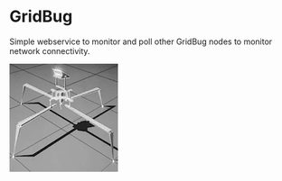 # GridBug
Simple webservice to monitor and poll other GridBug nodes to monitor network connectivity.

![gridbug.png](gridbug.png)
